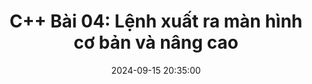 ---
layout: post
comments: true
title:  "C++ Bài 04: Lệnh xuất ra màn hình cơ bản và nâng cao"
title2:  "C++ Bài 04: Lệnh xuất ra màn hình cơ bản và nâng cao"
date:   2024-09-15 20:35:00
permalink: cpp-basic-4-xuat-man-hinh.html
mathjax: true
tags: C++ C++-cơ-bản
categories: C++-Basic
# sc_project: 11213301
# sc_security: 8d50f6a5
img: /assets/cpp/cpp-programming-400x250.png
summary: Giới thiệu cấu trúc 1 chương trình C++
---